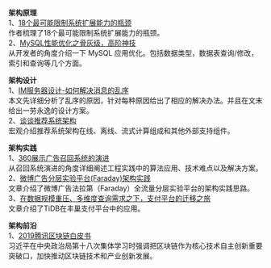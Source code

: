 **架构原理**      
1、[18个最可能限制系统扩展能力的瓶颈](https://mp.weixin.qq.com/s/YqP07IxeM2K8BEeT76JzmA)  
作者梳理了18个最可能限制系统扩展能力的瓶颈。  
2、[MySQL性能优化之骨灰级，高阶神技](https://mp.weixin.qq.com/s/FCrsFHaJ0HGjV5We1h5Ogg)  
从开发者的角度介绍一下 MySQL 应用优化。包括数据类型，数据表查询/修改，索引和查询等几个方面。  

**架构设计**   
1、[IM服务器设计-如何解决消息的乱序](https://mp.weixin.qq.com/s/6fMO7ru-sV_eEAPu2UFUYQ)  
本文先详细分析了乱序的原因，针对每种原因给出了相应的解决办法。并且在文末给出一劳永逸的设计方案。  
2、[谈谈推荐系统架构](https://mp.weixin.qq.com/s/DoiVqZQxg1sE1mxquHkr_A)  
宏观介绍推荐系统架构在线、离线、流式计算组成和其他外部支持组件。  

**架构实践**    
1、[360展示广告召回系统的演进](https://mp.weixin.qq.com/s/QqWGdVGVxSComuJT1SDo0Q)  
从召回系统演进的角度详细阐述工程实践中的算法应用、技术难点以及解决方案。  
2、[微博广告分层实验平台(Faraday)架构实践](https://mp.weixin.qq.com/s/Jqzd47uKIXb-AXFJCUWkXA)  
文章介绍了微博广告法拉第（Faraday）全流量分层实验平台的架构实践思路。  
3、[在数据规模重压、多维度查询需求之下，支付平台的迁移之旅](https://mp.weixin.qq.com/s/_0S2xYFcogcNlsOcWIzNBg)  
文章介绍了TiDB在丰巢支付平台中的应用。  

**架构前沿**   
1、[2019腾讯区块链白皮书](https://mp.weixin.qq.com/s/xaywjcize8pEaHBzi2gUoQ)  
习近平在中央政治局第十八次集体学习时强调把区块链作为核心技术自主创新重要突破口，加快推动区块链技术和产业创新发展。  
